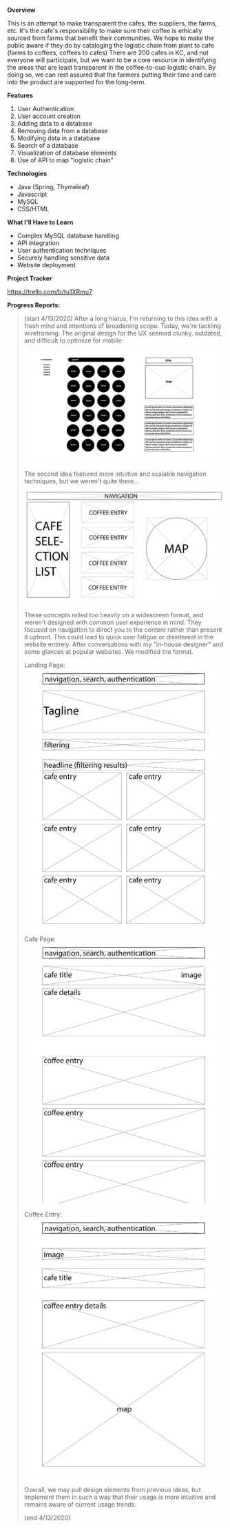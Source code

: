 
**Overview**
 
This is an attempt to make transparent the cafes, the suppliers, the farms, etc. It's the cafe's responsibility to make sure their coffee is ethically sourced from farms that benefit their communities. We hope to make the public aware if they do by cataloging the logistic chain from plant to cafe (farms to coffees, coffees to cafes) There are 200 cafes in KC, and not everyone will participate, but we want to be a core resource in identifying the areas that are least transparent in the coffee-to-cup logistic chain. By doing so, we can rest assured that the farmers putting their time and care into the product are supported for the long-term.

**Features**

 1. User Authentication
 2. User account creation
 3. Adding data to a database
 4. Removing data from a database
 5. Modifying data in a database
 6. Search of a database
 7. Visualization of database elements
 8. Use of API to map "logistic chain"

**Technologies**

 - Java (Spring, Thymeleaf)
 - Javascript
 - MySQL
 - CSS/HTML

**What I'll Have to Learn**

 - Complex MySQL database handling
 - API integration
 - User authentication techniques
 - Securely handling sensitive data
 - Website deployment

**Project Tracker**

https://trello.com/b/tu1XRmu7




**Progress Reports:**

 

>(start  4/13/2020)
> After a long hiatus, I'm returning to this idea with a fresh mind and intentions of broadening scope. Today, we're tackling wireframing. The original design for the UX seemed clunky, outdated, and difficult to optimize for mobile: 
> 
>![enter image description here](https://github.com/kaleblucas/kc-coffee/blob/master/wireframes/alternates/bubble_list_wireframe.png?raw=true)
>
> The second idea featured more intuitive and scalable navigation techniques, but we weren't quite there...
> 
> ![enter image description here](https://github.com/kaleblucas/kc-coffee/blob/master/wireframes/alternates/flat_list_ui_wireframe.png?raw=true)
> 
> These concepts relied too heavily on a widescreen format, and weren't designed with common user experience in mind. They focused on navigation to direct you to the content rather than present it upfront. This could lead to quick user fatigue or disinterest in the website entirely. After conversations with my "in-house designer" and some glances at popular websites. We modified the format.
> 
> Landing Page:![enter image description here](https://github.com/kaleblucas/kc-coffee/blob/master/wireframes/KC-COFFEE-WIREFRAME-1-1.png?raw=true)
> 
>Cafe Page:
![enter image description here](https://github.com/kaleblucas/kc-coffee/blob/master/wireframes/KC-COFFEE-WIREFRAME-1-2.png?raw=true)
> 
> Coffee Entry:![enter image description here](https://github.com/kaleblucas/kc-coffee/blob/master/wireframes/KC-COFFEE-WIREFRAME-1-3.png?raw=true)
>
>Overall, we may pull design elements from previous ideas, but implement them in such a way that their usage is more intuitive and remains aware of current usage trends.
>
>(end 4/13/2020)
